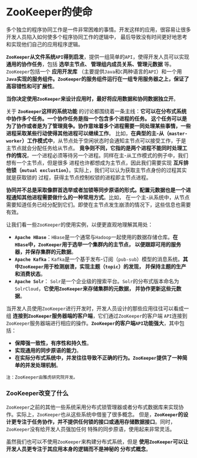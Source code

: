 ZooKeeper的使命
==========================================================================
多个独立的程序协同工作是一件非常困难的事情。开发这样的应用，很容易让很多开发人员陷入如何使多个程序协同工作的逻辑中，
最后导致没有时间更好地思考和实现他们自己的应用程序逻辑。

**`ZooKeeper`从文件系统`API`得到启发**，提供一组简单的`API`，使得开发人员可以实现 **通用的协作任务**，包括 **选举主节点、
管理组内成员关系、管理元数据** 等。`ZooKeeper`包括一个 **应用开发库** （主要提供`Java`和`C`两种语言的`API`）和一个用
**`Java`实现的服务组件。`ZooKeeper`的服务组件运行在一组专用服务器之上，保证了高容错性和可扩展性**。

**当你决定使用`ZooKeeper`来设计应用时，最好将应用数据和协同数据独立开**。

关于 **`ZooKeeper`这样的系统功能** 的讨论都围绕着一条主线：**它可以在分布式系统中协作多个任务。一个协作任务是指一个包含多个进程的任务。
这个任务可以是为了协作或者是为了管理竟争。协作意味着多个进程需要一同处理某些事情，一些进程采取某些行动使得其他进程可以继续工作**。
比如，**在典型的主-从（`master-worker`）工作模式中**，从节点处于空闲状态时会通知主节点可以接受工作，于是主节点就会分配任务给从节点。
**竟争则不同，它指的是两个进程不能同时处理工作的情况**，一个进程必须等待另一个进程。同样在主-从工作模式的例子中，我们想有一个主节点，但是很多
进程也许都想成为主节点，因此我们需要实现 **互斥排他锁（`mutual exclustion`）**。实际上，我们可以认为获取主节点身份的过程其实就是获取锁的
过程，获得主节点控制权锁的进程即主节点进程。

**协同并不总是采取像群首选举或者加锁等同步原语的形式。配置元数据也是一个进程通知其他进程需要做什么的一种常用方式**。比如，
在一个主-从系统中，从节点需要知道任务已经分配到它们。即使在主节点发生崩溃的情况下，这些信息也需要有效。

让我们看一些`ZooKeeper`的使用实例，以便更直观地理解其用处：
+ **`Apache HBase`**：`HBase`是一个通常与`Hadoop`一起使用的数据存储仓库。**在`HBase`中，`ZooKeeper`用于选举一个集群内的主节点，
以便跟踪可用的服务器，并保存集群的元数据**。
+ **`Apache Kafka`**：`Kafka`是一个基于发布-订阅（`pub-sub`）模型的消息系统。**其中`ZooKeeper`用于检测崩溃，实现主题（`topic`）的发现，
并保持主题的生产和消费状态**。
+ **`Apache Solr`**： `Solr`是一个企业级的搜索平台。`Solr`的分布式版本命名为`SolrCloud`，**它使用`ZooKeeper`来存储集群的元数据，
并协作更新这些元数据**。

当开发人员使用`ZooKeeper`进行开发时，开发人员设计的那些应用往往可以看成一组 **连接到`ZooKeeper`服务器端的客户端**，它们通过`ZooKeeper`的客户端
`API`连接到`ZooKeeper`服务器端进行相应的操作。**`ZooKeeper`的客户端`API`功能强大**，其中包括：
+ **保障强一致性，有序性和持久性**。
+ **实现通用的同步原语的能力**。 
+ **在实际分布式系统中，并发往往导致不正确的行为。`ZooKeeper`提供了一种简单的并发处理机制**。
```
注：ZooKeeper由雅虎研究院开发。
```

### ZooKeeper改变了什么
`ZooKeeper`之前的其他一些系统采用分布式锁管理器或者分布式数据库来实现协作。实际上，`ZooKeeper`也从这些系统中借鉴了很多概念。
但是，**`ZooKeeper`的设计更专注于任务协作，并不提供任何锁的接口或通用存储数据接口**。同时，`ZooKeeper`没有给开发人员强加任何
特殊的同步原语，使用起来非常灵活。

虽然我们也可以不使用`ZooKeeper`来构建分布式系统，但是 **使用`ZooKeeper`可以让开发人员更专注于其应用本身的逻辑而不是神秘的
分布式概念**。

 










